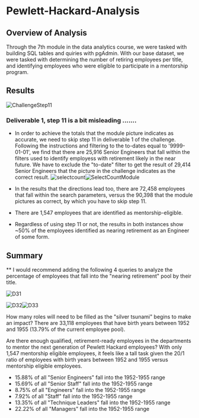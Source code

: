 # Pewlett-Hackard-Analysis

## Overview of Analysis
Through the 7th module in the data analytics course, we were tasked with building SQL tables and quiries with pgAdmin.  With our base dataset, we were tasked with determining the number of retiring employees per title, and identifying employees who were eligible to participate in a mentorship program. 

## Results

![ChallengeStep11](https://user-images.githubusercontent.com/88443672/146458098-53ef4f1c-89d3-45ff-85e3-743a74ae3b66.png)

  ### Deliverable 1, step 11 is a bit misleading .......
- In order to achieve the totals that the module picture indicates as accurate, we need to skip step 11 in deliverable 1 of the challenge.  Following the instructions and filtering to the to-dates equal to '9999-01-01', we find that there are 25,916 Senior Engineers that fall within the filters used to identify employess with retirement likely in the near future.  We have to exclude the "to-date" filter to get the result of 29,414 Senior Engineers that the picture in the challenge indicates as the correct result.
![selectcount](https://user-images.githubusercontent.com/88443672/146459008-417f9219-0a2d-411f-9b7b-3aa5de821d34.png)![SelectCountModule](https://user-images.githubusercontent.com/88443672/146459014-41a91bd5-7e75-407c-8735-a6927f890e59.png)

- In the results that the directions lead too, there are 72,458 employees that fall within the search parameters, versus the 90,398 that the module pictures as correct, by which you have to skip step 11.

- There are 1,547 employees that are identified as mentorship-eligible.

- Regardless of using step 11 or not, the results in both instances show ~50% of the employees identified as nearing retirement as an Engineer of some form.
  
## Summary
** I would recommend adding the following 4 queries to analyze the percentage of employees that fall into the "nearing retirement" pool by their title. 

![D31](https://user-images.githubusercontent.com/88443672/146578318-907ea599-1f6d-459c-adaf-7aa588d0a45e.png)

![D32](https://user-images.githubusercontent.com/88443672/146578333-9b434675-67e6-46ad-9938-759cac1bb5f4.png)![D33](https://user-images.githubusercontent.com/88443672/146578344-92f277f1-0a36-4d68-ae49-e048cf86559a.png)

How many roles will need to be filled as the "silver tsunami" begins to make an impact?
There are 33,118 employees that have birth years between 1952 and 1955 (13.79% of the current employee pool).  

Are there enough qualified, retirement-ready employees in the departments to mentor the next generation of Pewlett Hackard employees?
With only 1,547 mentorship eligible employees, it feels like a tall task given the 20/1 ratio of employees with birth years between 1952 and 1955 versus mentorship eligible employees.

- 15.88% of all "Senior Engineers" fall into the 1952-1955 range
- 15.69% of all "Senior Staff" fall into the 1952-1955 range
- 8.75% of all "Engineers" fall into the 1952-1955 range
- 7.92% of all "Staff" fall into the 1952-1955 range
- 13.35% of all "Technique Leaders" fall into the 1952-1955 range
- 22.22% of all "Managers" fall into the 1952-1955 range

